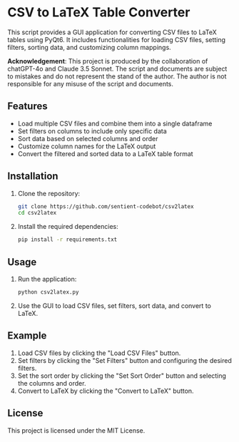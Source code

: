 # CSV to LaTeX Table Converter

This script provides a GUI application for converting CSV files to LaTeX tables using PyQt6. It includes functionalities for loading CSV files, setting filters, sorting data, and customizing column mappings.

**Acknowledgement**: This project is produced by the collaboration of chatGPT-4o and Claude 3.5 Sonnet. The script and documents are subject to mistakes and do not represent the stand of the author. The author is not responsible for any misuse of the script and documents.

## Features

- Load multiple CSV files and combine them into a single dataframe
- Set filters on columns to include only specific data
- Sort data based on selected columns and order
- Customize column names for the LaTeX output
- Convert the filtered and sorted data to a LaTeX table format

## Installation

1. Clone the repository:
    ```sh
    git clone https://github.com/sentient-codebot/csv2latex
    cd csv2latex
    ```

2. Install the required dependencies:
    ```sh
    pip install -r requirements.txt
    ```

## Usage

1. Run the application:
    ```sh
    python csv2latex.py
    ```

2. Use the GUI to load CSV files, set filters, sort data, and convert to LaTeX.

## Example

1. Load CSV files by clicking the "Load CSV Files" button.
2. Set filters by clicking the "Set Filters" button and configuring the desired filters.
3. Set the sort order by clicking the "Set Sort Order" button and selecting the columns and order.
4. Convert to LaTeX by clicking the "Convert to LaTeX" button.

## License

This project is licensed under the MIT License.